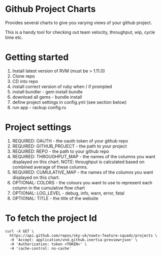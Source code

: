 # Github Project Charts

Provides several charts to give you varying views of your github project.

This is a handy tool for checking out team velocity, throughput, wip, cycle time etc.

# Getting started

1. Install latest version of RVM (must be > 1.11.0)
2. Clone repo
3. CD into repo
4. install correct version of ruby when / if prompted
5. install bundler - gem install bundle
6. download all gems - bundle install
7. define project settings in config.yml (see section below)
8. run app - rackup config.ru

# Project settings

1. REQUIRED: OAUTH - the oauth token of your github repo
2. REQUIRED: GITHUB_PROJECT - the path to your project
3. REQUIRED: REPO - the path to your github repo
4. REQUIRED: THROUGHPUT_MAP - the names of the columns you want displayed on this chart. NOTE: throughput is calculated based on combined average of these columns.
5. REQUIRED: CUMULATIVE_MAP  - the names of the columns you want displayed on this chart.
6. OPTIONAL: COLORS - the colours you want to use to represent each column in the cumulative flow chart
7. OPTIONAL: LOG_LEVEL - debug, info, warn, error, fatal
8. OPTIONAL: TITLE - the title of the website

# To fetch the project Id
```
curl -X GET \
  https://api.github.com/repos/sky-uk/nowtv-feature-squads/projects \
  -H 'Accept: application/vnd.github.inertia-preview+json' \
  -H 'Authorization: token <TOKEN>' \
  -H 'cache-control: no-cache'
  ```
